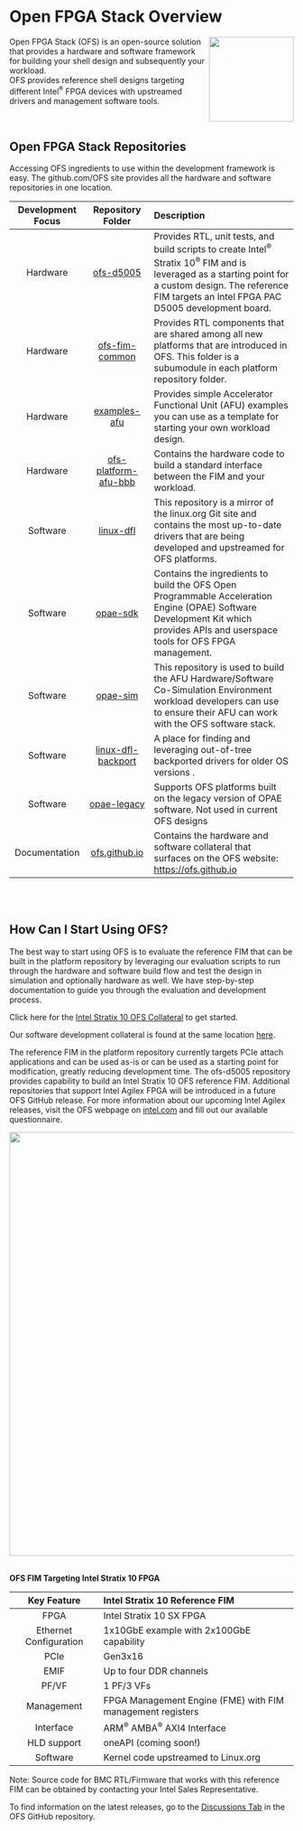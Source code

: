 # **Open FPGA Stack Overview**

<img src="https://github.com/OFS/ofs.github.io/blob/main/docs/hw/d5005/reference_manuals/ofs_fim/images/OFS.png" align="right" width="150" height="150">

 Open FPGA Stack (OFS) is an open-source solution that provides a hardware and software framework for building your shell design and subsequently your workload.  
OFS provides reference shell designs targeting different Intel<sup>&reg;</sup> FPGA devices with upstreamed drivers and management software tools.  

<br>

## **Open FPGA Stack Repositories**

Accessing OFS ingredients to use within the development framework is easy.  The github.com/OFS site provides all the hardware and software repositories in one location.

|Development Focus|Repository Folder | Description |
|:----------------:|:------------------:|:--------------------|
|Hardware | [ofs-d5005](https://github.com/OFS/ofs-d5005) | Provides RTL, unit tests, and build scripts to create Intel<sup>&reg;</sup> Stratix 10<sup>&reg;</sup> FIM and is leveraged as a starting point for a custom design.  The reference FIM targets an Intel FPGA PAC D5005 development board. |
|Hardware| [ofs-fim-common](https://github.com/OFS/ofs-fim-common) | Provides RTL components that are shared among all new platforms that are introduced in OFS.  This folder is a subumodule in each platform repository folder. |
| Hardware | [examples-afu](https://github.com/OFS/examples-afu) | Provides simple Accelerator Functional Unit (AFU) examples you can use as a template for starting your own workload design.  |
| Hardware | [ofs-platform-afu-bbb](https://github.com/OFS/ofs-platform-afu-bbb) | Contains the hardware code to build a standard interface between the FIM and your workload. | 
| Software | [linux-dfl](https://github.com/OFS/linux-dfl) | This repository is a mirror of the linux.org Git site and contains the most up-to-date drivers that are being developed and upstreamed for OFS platforms.|
| Software | [opae-sdk](https://github.com/OFS/opae-sdk) | Contains the ingredients to build the OFS Open Programmable Acceleration Engine (OPAE) Software Development Kit which provides APIs and userspace tools for OFS FPGA management. |
| Software | [opae-sim](https://github.com/OFS/opae-sim) | This repository is used to build the AFU Hardware/Software Co-Simulation Environment workload developers can use to ensure their AFU can work with the OFS software stack. |
| Software | [linux-dfl-backport](https://github.com/OFS/linux-dfl-backport) | A place for finding and leveraging out-of-tree backported drivers for older OS versions .  |
| Software | [opae-legacy](https://github.com/OFS/opae-legacy) | Supports OFS platforms built on the legacy version of OPAE software.  Not used in current OFS designs |
| Documentation | [ofs.github.io](https://github.com/OFS/ofs.github.io) | Contains the hardware and software collateral that surfaces on the OFS website: <https://ofs.github.io> | 

<br/>
<br/>

## **How Can I Start Using OFS?**

The best way to start using OFS is to evaluate the reference FIM that can be built in the platform repository by leveraging our evaluation scripts to run through the hardware and software build flow and test the design in simulation and optionally hardware as well.  We have step-by-step documentation to guide you through the evaluation and development process.

Click here for the [Intel Stratix 10 OFS Collateral](https://ofs.github.io/hw/d5005/user_guides/ug_eval_ofs_d5005/ug_eval_script_ofs_d5005/) to get started.

Our software development collateral is found at the same location [here](https://ofs.github.io/sw/fpga_api/quick_start/readme/).

The reference FIM in the platform repository currently targets PCIe attach applications and can be used as-is or can be used as a starting point for modification, greatly reducing development time. The ofs-d5005 repository provides capability to build an Intel Stratix 10 OFS reference FIM.  Additional repositories that support Intel Agilex FPGA will be introduced in a future OFS GitHub release.  For more information about our upcoming Intel Agilex releases, visit the OFS webpage on [intel.com](https://www.intel.com/content/www/us/en/products/details/fpga/platforms/pac/open-fpga-stack.html) and fill out our available questionnaire.

<image src="https://github.com/OFS/ofs.github.io/blob/main/docs/hw/d5005/reference_manuals/ofs_fim/images/FIM-s10-OFS block.png" align="center" width="750" height="750">

<br/>
<br/>


**OFS FIM Targeting Intel Stratix 10 FPGA**

| Key Feature | Intel Stratix 10 Reference FIM | 
|:-----------:|:-------------------------------|
|FPGA  | Intel Stratix 10 SX FPGA |
|Ethernet Configuration | 1x10GbE example with 2x100GbE capability |
| PCIe | Gen3x16 |
|EMIF | Up to four DDR channels |
| PF/VF | 1 PF/3 VFs |
|Management | FPGA Management Engine (FME) with FIM management registers|
|Interface | ARM<sup>&reg;</sup> AMBA<sup>&reg;</sup> AXI4 Interface|
| HLD support | oneAPI (coming soon!) |
| Software | Kernel code upstreamed to Linux.org |

Note: Source code for BMC RTL/Firmware that works with this reference FIM can be obtained by contacting your Intel Sales Representative.

To find information on the latest releases, go to the [Discussions Tab](https://github.com/orgs/OFS/discussions) in the OFS GitHub repository.





